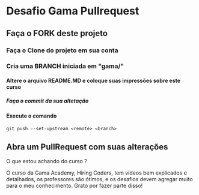 # Desafio Gama Pullrequest

## Faça o FORK deste projeto

### Faça o Clone do projeto em sua conta

### Cria uma BRANCH iniciada em "gama/"

#### Altere o arquivo README.MD e coloque suas impressões sobre este curso

##### Faça o commit da sua altetação

#### Execute o comando

`git push --set-upstream <remote> <branch>`

## Abra um PullRequest com suas alterações

O que estou achando do curso ?

O curso da Gama Academy, Hiring Coders, tem vídeos bem explicados e detalhados, os professores são ótimos, e os desafios devem agregar muito para o meu conhecimento. Grato por fazer parte disso!
